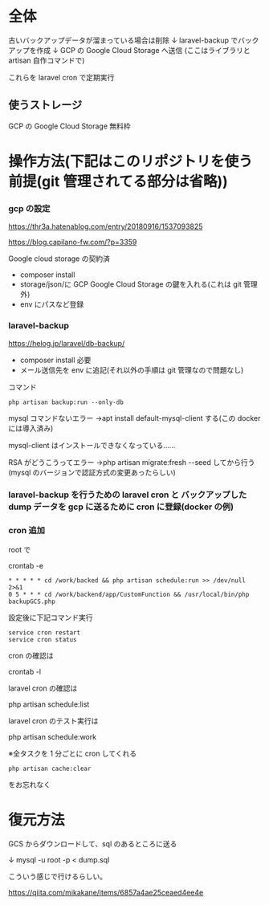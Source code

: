 # 全体

古いバックアップデータが溜まっている場合は削除
↓
laravel-backup でバックアップを作成
↓
GCP の Google Cloud Storage へ送信
(ここはライブラリと artisan 自作コマンドで)

これらを laravel cron で定期実行

## 使うストレージ

GCP の Google Cloud Storage 無料枠

# 操作方法(下記はこのリポジトリを使う前提(git 管理されてる部分は省略))

### gcp の設定

https://thr3a.hatenablog.com/entry/20180916/1537093825

https://blog.capilano-fw.com/?p=3359

Google cloud storage の契約済

-   composer install
-   storage/json/に GCP Google Cloud Storage の鍵を入れる(これは git 管理外)
-   env にパスなど登録

### laravel-backup

https://helog.jp/laravel/db-backup/

-   composer install 必要
-   メール送信先を env に追記(それ以外の手順は git 管理なので問題なし)

コマンド

```
php artisan backup:run --only-db
```

mysql コマンドないエラー →apt install default-mysql-client する(この docker には導入済み)

mysql-client はインストールできなくなっている……

RSA がどうこうってエラー →php artisan migrate:fresh --seed してから行う(mysql のバージョンで認証方式の変更あったらしい)

### laravel-backup を行うための laravel cron と バックアップした dump データを gcp に送るために cron に登録(docker の例)

### cron 追加

root で

crontab -e

```
* * * * * cd /work/backed && php artisan schedule:run >> /dev/null 2>&1
0 5 * * * cd /work/backend/app/CustomFunction && /usr/local/bin/php backupGCS.php
```

設定後に下記コマンド実行

```
service cron restart
service cron status
```

cron の確認は

crontab -l

laravel cron の確認は

php artisan schedule:list

laravel cron のテスト実行は

php artisan schedule:work

※全タスクを 1 分ごとに cron してくれる

```
php artisan cache:clear
```

をお忘れなく

# 復元方法

GCS からダウンロードして、sql のあるところに送る

↓
mysql -u root -p < dump.sql

こういう感じで行けるらしい。

https://qiita.com/mikakane/items/6857a4ae25ceaed4ee4e
